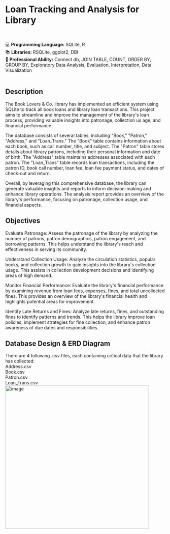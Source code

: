 # Loan Tracking and Analysis for Library
<br>

💻 **Programming Language:** SQLite, R <br>
📚 **Libraries:** RSQLite, ggplot2, DBI <br>
📌 **Professional Ability:** Connect db, JOIN TABLE, COUNT, ORDER BY, GROUP BY, Exploratory Data Analysis, Evaluation, Interpretation, Data Visualization <br>
<br>

## Description
The Book Lovers & Co. library has implemented an efficient system using SQLite to track all book loans and library loan transactions. This project aims to streamline and improve the management of the library's loan process, providing valuable insights into patronage, collection us age, and financial performance.

The database consists of several tables, including "Book," "Patron," "Address," and "Loan_Trans." The "Book" table contains information about each book, such as call number, title, and subject. The "Patron" table stores details about library patrons, including their personal information and date of birth. The "Address" table maintains addresses associated with each patron. The "Loan_Trans" table records loan transactions, including the patron ID, book call number, loan fee, loan fee payment status, and dates of check-out and return.

Overall, by leveraging this comprehensive database, the library can generate valuable insights and reports to inform decision-making and enhance library operations. The analysis report provides an overview of the library's performance, focusing on patronage, collection usage, and financial aspects.


## Objectives
Evaluate Patronage: Assess the patronage of the library by analyzing the number of patrons, patron demographics, patron engagement, and borrowing patterns. This helps understand the library's reach and effectiveness in serving its community.

Understand Collection Usage: Analyze the circulation statistics, popular books, and collection growth to gain insights into the library's collection usage. This assists in collection development decisions and identifying areas of high demand.

Monitor Financial Performance: Evaluate the library's financial performance by examining revenue from loan fees, expenses, fines, and total uncollected fines. This provides an overview of the library's financial health and highlights potential areas for improvement.

Identify Late Returns and Fines: Analyze late returns, fines, and outstanding fines to identify patterns and trends. This helps the library improve loan policies, implement strategies for fine collection, and enhance patron awareness of due dates and responsibilities.
<br>

## Database Design & ERD Diagram
There are 4 following .csv files, each containing critical data that the library has collected:<br>
Address.csv<br>
Book.csv<br>
Patron.csv<br>
Loan_Trans.csv <br>
<img width="451" alt="image" src="https://github.com/HsinFangHu/Loan-Tracking-and-Analysis-for-Library/assets/135067776/8a79dd66-ce91-4684-b8fe-4d33087eeaaf">
